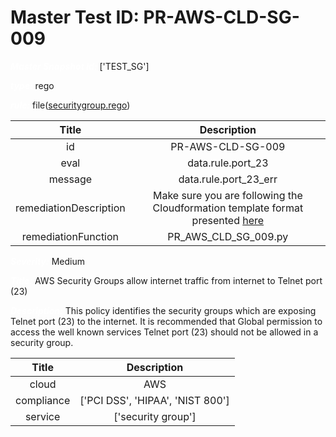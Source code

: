 



# Master Test ID: PR-AWS-CLD-SG-009


***<font color="white">Master Snapshot Id:</font>*** ['TEST_SG']

***<font color="white">type:</font>*** rego

***<font color="white">rule:</font>*** file([securitygroup.rego])  
  
  
  
  

|Title|Description|
| :---: | :---: |
|id|PR-AWS-CLD-SG-009|
|eval|data.rule.port_23|
|message|data.rule.port_23_err|
|remediationDescription|Make sure you are following the Cloudformation template format presented <a href='https://docs.aws.amazon.com/AWSCloudFormation/latest/UserGuide/aws-properties-ec2-security-group.html' target='_blank'>here</a>|
|remediationFunction|PR_AWS_CLD_SG_009.py|


***<font color="white">Severity:</font>*** Medium

***<font color="white">Title:</font>*** AWS Security Groups allow internet traffic from internet to Telnet port (23)

***<font color="white">Description:</font>*** This policy identifies the security groups which are exposing Telnet port (23) to the internet. It is recommended that Global permission to access the well known services Telnet port (23) should not be allowed in a security group.  
  
  

|Title|Description|
| :---: | :---: |
|cloud|AWS|
|compliance|['PCI DSS', 'HIPAA', 'NIST 800']|
|service|['security group']|



[securitygroup.rego]: https://github.com/prancer-io/prancer-compliance-test/tree/master/aws/cloud/securitygroup.rego

